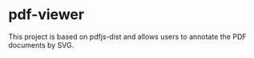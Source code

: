 # pdf-viewer

This project is based on pdfjs-dist and allows users to annotate the PDF documents by SVG.
